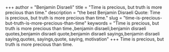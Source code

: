 +++
author = "Benjamin Disraeli"
title = "Time is precious, but truth is more precious than time."
description = "the best Benjamin Disraeli Quote: Time is precious, but truth is more precious than time."
slug = "time-is-precious-but-truth-is-more-precious-than-time"
keywords = "Time is precious, but truth is more precious than time.,benjamin disraeli,benjamin disraeli quotes,benjamin disraeli quote,benjamin disraeli sayings,benjamin disraeli saying,quotes, sayings,quote, saying, motivation"
+++
Time is precious, but truth is more precious than time.
